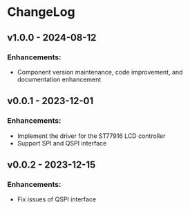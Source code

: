 # ChangeLog

## v1.0.0 - 2024-08-12

### Enhancements:

* Component version maintenance, code improvement, and documentation enhancement

## v0.0.1 - 2023-12-01

### Enhancements:

* Implement the driver for the ST77916 LCD controller
* Support SPI and QSPI interface

## v0.0.2 - 2023-12-15

### Enhancements:

* Fix issues of QSPI interface

